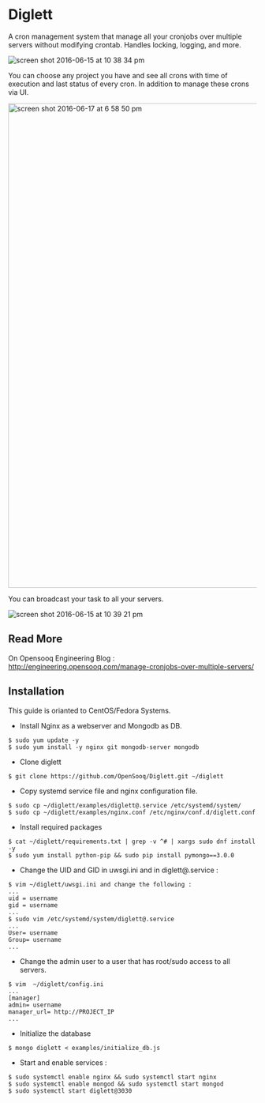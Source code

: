 # Diglett
A cron management system that manage all your cronjobs over multiple servers without modifying crontab. Handles locking, logging, and more.

![screen shot 2016-06-15 at 10 38 34 pm](https://cloud.githubusercontent.com/assets/4533327/16156450/fd6a956a-34bc-11e6-9cb5-15c9a236772e.png)

You can choose any project you have and see all crons with time of execution and last status of every cron. In addition to manage these crons via UI. 

<img width="981" alt="screen shot 2016-06-17 at 6 58 50 pm" src="https://cloud.githubusercontent.com/assets/4533327/16156559/8e663f56-34bd-11e6-99f1-48b297cd24f3.png">

You can broadcast your task to all your servers. 

![screen shot 2016-06-15 at 10 39 21 pm](https://cloud.githubusercontent.com/assets/4533327/16156543/7c52f458-34bd-11e6-8de1-897b5b236d1f.png)

Read More 
--------------------
On Opensooq Engineering Blog : http://engineering.opensooq.com/manage-cronjobs-over-multiple-servers/

Installation
--------------------
This guide is orianted to CentOS/Fedora Systems.

- Install Nginx as a webserver and Mongodb as DB.
```
$ sudo yum update -y
$ sudo yum install -y nginx git mongodb-server mongodb
```

- Clone diglett
```
$ git clone https://github.com/OpenSooq/Diglett.git ~/diglett
```
- Copy systemd service file and nginx configuration file.
```
$ sudo cp ~/diglett/examples/diglett@.service /etc/systemd/system/
$ sudo cp ~/diglett/examples/nginx.conf /etc/nginx/conf.d/diglett.conf
```
- Install required packages
```
$ cat ~/diglett/requirements.txt | grep -v ^# | xargs sudo dnf install -y
$ sudo yum install python-pip && sudo pip install pymongo==3.0.0
```

- Change the UID and GID in uwsgi.ini and in diglett@.service :
```
$ vim ~/diglett/uwsgi.ini and change the following :
...
uid = username
gid = username
...
$ sudo vim /etc/systemd/system/diglett@.service
...
User= username
Group= username
...
```
- Change the admin user to a user that has root/sudo access to all servers.
```
$ vim  ~/diglett/config.ini
...
[manager]
admin= username
manager_url= http://PROJECT_IP
...
```
- Initialize the database
```
$ mongo diglett < examples/initialize_db.js
```
- Start and enable services :
```
$ sudo systemctl enable nginx && sudo systemctl start nginx
$ sudo systemctl enable mongod && sudo systemctl start mongod
$ sudo systemctl start diglett@3030
```
